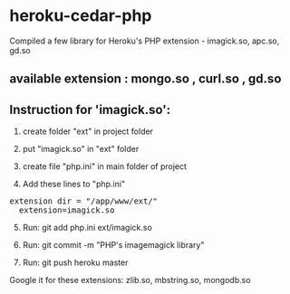 heroku-cedar-php
================

Compiled a few library for Heroku's PHP extension - imagick.so, apc.so, gd.so

available extension : mongo.so , curl.so , gd.so
-----------------------------
Instruction for 'imagick.so':
----------------------------

1.  create folder "ext" in project folder

2.  put "imagick.so" in "ext" folder

3.  create file "php.ini" in main folder of project

4.  Add these lines to "php.ini" 
<PRE>extension dir = "/app/www/ext/"
  extension=imagick.so
</PRE>
5.  Run:  git add php.ini ext/imagick.so 

6.  Run: git commit -m "PHP's imagemagick library"

7.  Run:  git push heroku master 

Google it for these extensions: zlib.so, mbstring.so, mongodb.so

